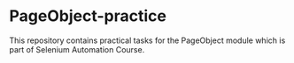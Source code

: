 # PageObject-practice

This repository contains practical tasks for the PageObject module which is part of Selenium Automation Course.
